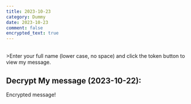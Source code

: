 ```yaml
---
title: 2023-10-23
category: Dummy
date: 2023-10-23
comment: false
encrypted_text: true
---
```


<br>
>Enter your full name (lower case, no space) and click the token button to view my message. 


## Decrypt My message (2023-10-22):
  <p class="encrypted" id="zu2P4GKyO4ZSspSnk4dX0QN9GVlQjMTBVlTxCeCUMLTIofHb7rtVXRt0PJ2mfjfR7WM9B/izKAWA2y4Cc=">Encrypted message!</p>

